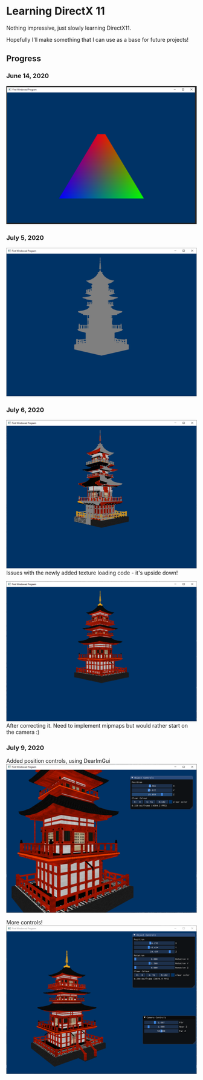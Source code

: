 # Learning DirectX 11

Nothing impressive, just slowly learning DirectX11.

Hopefully I'll make something that I can use as a base for future projects!

## Progress

### June 14, 2020
![June 14 2020](/images/14-06-2020.png)

### July 5, 2020
![July 5 2020](/images/06-07-2020.png)

### July 6, 2020
![Upside down texture](/images/06-07-2020-BadTexture.png)
Issues with the newly added texture loading code - it's upside down!

![Good texture](/images/06-07-2020-GoodTexture.png)
After correcting it. Need to implement mipmaps but would rather start on the camera :)

### July 9, 2020
Added position controls, using DearImGui
![Position controls](/images/09-07-2020-PositionControl.png)

More controls!
![More controls](/images/09-07-2020-RotationCameraControl.png)
